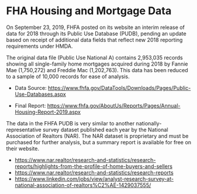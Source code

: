 # FHA Housing and Mortgage Data

On September 23, 2019, FHFA posted on its website an interim release of data for 2018 through its Public Use Database (PUDB), pending an update based on receipt of additional data fields that reflect new 2018 reporting requirements under HMDA.

The original data file (Public Use National A) contains 2,953,035 records showing all single-family home mortgages acquired during 2018 by Fannie Mae (1,750,272) and Freddie Mac (1,202,763). This data has been reduced to a sample of 10,000 records for ease of analysis.

* Data Source: https://www.fhfa.gov/DataTools/Downloads/Pages/Public-Use-Databases.aspx

* Final Report: https://www.fhfa.gov/AboutUs/Reports/Pages/Annual-Housing-Report-2019.aspx

The data in the FHFA PUDB is very similar to another nationally-representative survey dataset published each year by the National Association of Realtors (NAR). The NAR dataset is proprietary and must be purchased for further analysis, but a summary report is available for free on their website.
* https://www.nar.realtor/research-and-statistics/research-reports/highlights-from-the-profile-of-home-buyers-and-sellers
* https://www.nar.realtor/research-and-statistics/research-reports
* https://www.linkedin.com/jobs/view/analyst-research-survey-at-national-association-of-realtors%C2%AE-1429037555/
